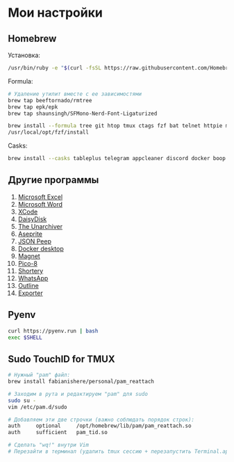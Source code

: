 # Мои настройки

## Homebrew

Установка:

```bash
/usr/bin/ruby -e "$(curl -fsSL https://raw.githubusercontent.com/Homebrew/install/master/install)"
```

Formula:

```bash
# Удаление утилит вместе с ее зависимостями
brew tap beeftornado/rmtree
brew tap epk/epk
brew tap shaunsingh/SFMono-Nerd-Font-Ligaturized

brew install --formula tree git htop tmux ctags fzf bat telnet httpie mosh vim nmap mczachurski/wallpapper/wallpapper git-lfs ripgrep nvim npm lazygit diff-so-fancy
/usr/local/opt/fzf/install
```

Casks:

```bash
brew install --casks tableplus telegram appcleaner discord docker boop imazing visual-studio-code maccy spotify figma obsidian the-unarchiver httpie font-sf-mono-nerd-font-ligaturized iterm2 proxyman google-chrome mongodb-compass nikitabobko/tap/aerospace
```

## Другие программы

1. [Microsoft Excel](https://apps.apple.com/ru/app/microsoft-excel/id462058435?l=en&mt=12)
2. [Microsoft Word](https://apps.apple.com/ru/app/microsoft-word/id462054704?l=en&mt=12)
3. [XCode](https://apps.apple.com/ru/app/xcode/id497799835?l=en&mt=12)
4. [DaisyDisk](https://apps.apple.com/ru/app/daisydisk/id411643860?l=en&mt=12)
5. [The Unarchiver](https://apps.apple.com/ru/app/the-unarchiver/id425424353?mt=12)
6. [Aseprite](https://www.aseprite.org)
7. [JSON Peep](https://apps.apple.com/ru/app/json-peep-for-safari/id1458969831?l=en&mt=12)
8. [Docker desktop](https://www.docker.com/products/docker-desktop/)
9. [Magnet](https://apps.apple.com/ru/app/magnet/id441258766?l=en&mt=12)
10. [Pico-8](https://www.lexaloffle.com/pico-8.php)
11. [Shortery](https://apps.apple.com/ru/app/shortery/id1594183810?l=en&mt=12)
12. [WhatsApp](https://apps.apple.com/ru/app/whatsapp-desktop/id1147396723?l=en&mt=12)
13. [Outline](https://apps.apple.com/ru/app/outline-secure-internet-access/id1356178125?l=en-GB&mt=12)
14. [Exporter](https://apps.apple.com/ru/app/exporter/id1099120373?l=en-GB&mt=12)

## Pyenv

```bash
curl https://pyenv.run | bash
exec $SHELL
```

## Sudo TouchID for TMUX

```bash
# Нужный "pam" файл:
brew install fabianishere/personal/pam_reattach

# Заходим в рута и редактируем "pam" для sudo
sudo su -
vim /etc/pam.d/sudo

# Добавляем эти две строчки (важно соблюдать порядок строк):
auth     optional     /opt/homebrew/lib/pam/pam_reattach.so
auth     sufficient   pam_tid.so

# Сделать "wq!" внутри Vim
# Перезайти в терминал (удалить tmux сессию + перезапустить Terminal.app)
```
